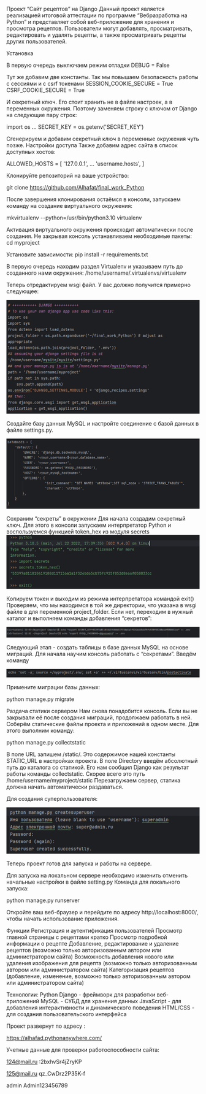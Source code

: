 Проект “Сайт рецептов” на Django
Данный проект является реализацией итоговой аттестации по программе “Вебразработка на Python” 
и представляет собой веб-приложение для хранения и просмотра рецептов. Пользователи могут добавлять, 
просматривать, редактировать и удалять рецепты, а также просматривать рецепты других пользователей.

Установка

В первую очередь выключаем режим отладки
DEBUG = False

Тут же добавим две константы. Так мы повышаем безопасность работы с сессиями и
с csrf токенами
SESSION_COOKIE_SECURE = True
CSRF_COOKIE_SECURE = True

И секретный ключ. Его стоит хранить не в файле настроек, а в переменных
окружения. Поэтому заменяем строку с ключом от Django на следующие пару строк:

import os
...
SECRET_KEY = os.getenv('SECRET_KEY')


Сгенерируем и добавим секретный ключ в переменные окружения чуть позже.
Настройки доступа
Также добавим адрес сайта в список доступных хостов:

ALLOWED_HOSTS = [
'127.0.0.1',
...
'username.hosts',
]

Клонируйте репозиторий на ваше устройство:

git clone https://github.com/Alhafat/final_work_Python

После завершения клонирования остаёмся в консоли, запускаем команду на создание виртуального окружения:

mkvirtualenv --python=/usr/bin/python3.10 virtualenv

Активация виртуального окружения происходит автоматически после создания. Не закрывая консоль устанавливаем необходимые 
пакеты:
cd myproject

Установите зависимости:
pip install -r requirements.txt

В первую очередь находим раздел Virtualenv и указываем путь до созданного нами окружения:
/home/username/.virtualenvs/virtualenv

Теперь отредактируем wsgi файл.
У вас должно получится примерно следующее:

![img_1.png](img_1.png)

Создайте базу данных MySQL и настройте соединение с базой данных в файле settings.py.

![img_2.png](img_2.png)

Сохраним “секреты” в окружении
Для начала создадим секретный ключ. Для этого в консоли запускаем
интерпретатор Python и воспользуемся функцией token_hex из модуля secrets
![img_3.png](img_3.png)


Копируем токен и выходим из режима интерпретатора командой exit()
Проверяем, что мы находимся в той же директории, что указана в wsgi файле в для
переменной project_folder. Если нет, переходим в нужный каталог и выполняем
команды добавления “секретов”:

![img_4.png](img_4.png)


Следующий этап - создать таблицы в базе данных MySQL на основе миграций.
Для начала научим консоль работать с “секретами”. Введём команду

![img_5.png](img_5.png)


Примените миграции базы данных:

python manage.py migrate

Раздача статики сервером
Нам снова понадобится консоль. Если вы не закрывали её после создания
миграций, продолжаем работать в ней. Соберём статические файлы проекта и
приложений в одном месте. Для этого выполним команду:

python manage.py collectstatic

В поле URL запишем /static/. Это содержимое нашей константы STATIC_URL в
настройках проекта. В поле Directory введём абсолютный путь до каталога со
статикой. Его нам сообщил Django как результат работы команды collectstatic.
Скорее всего это путь /home/username/myproject/static
Перезагружаем сервер, статика должна начать автоматически раздаваться.

Для создания суперпользователя:

![img_6.png](img_6.png)

Теперь проект готов для запуска и работы на сервере.

Для запуска на локальном сервере необходимо изменить отменить начальные настройки в файле setting.py
Команда для локального запуска:

python manage.py runserver

Откройте ваш веб-браузер и перейдите по адресу http://localhost:8000/, чтобы начать использование приложения.

Функции
Регистрация и аутентификация пользователей
Просмотр главной страницы с рецептами кратко
Просмотр подробной информации о рецепте
Добавление, редактирование и удаление рецептов (возможно только авторизованным автором или администратором сайта)
Возможность добавления нового или удаления  изображения для рецепта (возможно только авторизованным автором или администратором сайта)
Категоризация рецептов (добавление, изменение, возможно только авторизованным автором или администратором сайта)

Технологии:
Python
Django - фреймворк для разработки веб-приложений
MySQL - СУБД для хранения данных
JavaScript - для добавления интерактивности и динамического поведения
HTML/CSS - для создания пользовательского интерфейса

Проект развернут по адресу :

https://alhafad.pythonanywhere.com/

Учетные данные для проверки работоспособности сайта:

124@mail.ru
:2bxhvSr4jZryKP

125@mail.ru
qz_CwDrz2P35K-f

admin
Admin123456789